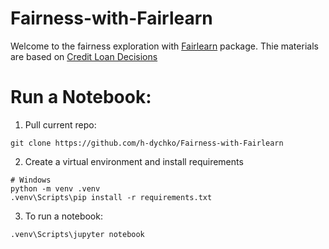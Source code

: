 # Fairness-with-Fairlearn

Welcome to the fairness exploration with [Fairlearn](https://fairlearn.org/) package.
Thie materials are based on [Credit Loan Decisions](https://fairlearn.org/v0.10/auto_examples/plot_credit_loan_decisions.html#sphx-glr-auto-examples-plot-credit-loan-decisions-py)


# Run a Notebook:

1. Pull current repo:
```buildoutcfg
git clone https://github.com/h-dychko/Fairness-with-Fairlearn
```
2. Create a virtual environment and install requirements
```
# Windows
python -m venv .venv
.venv\Scripts\pip install -r requirements.txt
```
3. To run a notebook:
```
.venv\Scripts\jupyter notebook
```
